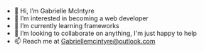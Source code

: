 - 👋 Hi, I’m Gabrielle McIntyre
- 👀 I’m interested in becoming a web developer 
- 🌱 I’m currently learning frameworks
- 💞️ I’m looking to collaborate on anything, I'm just happy to help 
- 📫 Reach me at Gabriellemcintyre@outlook.com 




<!---
Thanks for taking the time to have a little gander. I hope your time was well spent. 
If you have any questions, please do not hesitate to drop an email. 

Many thanks, Gabrielle
--->
